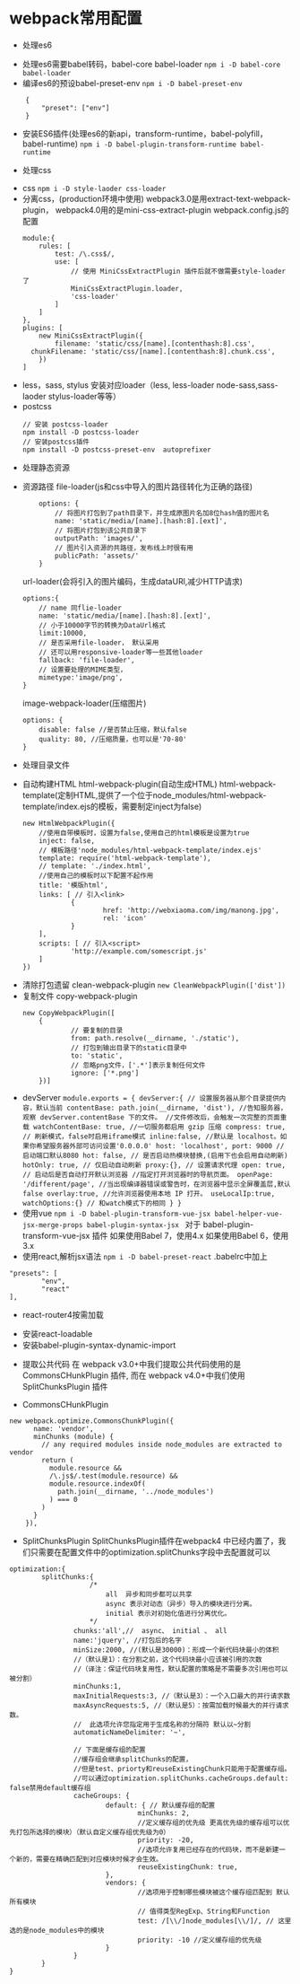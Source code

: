 # webpack常用配置
* 处理es6
- 处理es6需要babel转码，babel-core babel-loader
`npm i -D babel-core babel-loader`
- 编译es6的预设babel-preset-env
`npm i -D babel-preset-env`
```
	{
		"preset": ["env"]
	}
```
- 安装ES6插件(处理es6的新api，transform-runtime，babel-polyfill，babel-runtime)
`npm i -D babel-plugin-transform-runtime babel-runtime`

* 处理css
- css
`npm i -D style-laoder css-loader`
- 分离css，(production环境中使用)
	webpack3.0是用extract-text-webpack-plugin， webpack4.0用的是mini-css-extract-plugin
	webpack.config.js的配置
	```
	module:{
		rules: [
			test: /\.css$/,
			use: [
				// 使用 MiniCssExtractPlugin 插件后就不做需要style-loader了
				MiniCssExtractPlugin.loader,
				'css-loader'
			]
		]
	},
	plugins: [
		new MiniCssExtractPlugin({
			filename: 'static/css/[name].[contenthash:8].css',
      chunkFilename: 'static/css/[name].[contenthash:8].chunk.css',
		})
	]
	
	```
- less，sass, stylus 
	安装对应loader（less, less-loader node-sass,sass-laoder stylus-loader等等）
- postcss
	```
	// 安装 postcss-loader
	npm install -D postcss-loader
	// 安装postcss插件
	npm install -D postcss-preset-env  autoprefixer
	```
* 处理静态资源
- 资源路径
	file-loader(js和css中导入的图片路径转化为正确的路径)
	```
		options: {
			// 将图片打包到了path目录下，并生成原图片名加8位hash值的图片名
			name: 'static/media/[name].[hash:8].[ext]',
			// 将图片打包到该公共目录下
			outputPath: 'images/',
			// 图片引入资源的共路径，发布线上时很有用
			publicPath: 'assets/'
		}
	```
	url-loader(会将引入的图片编码，生成dataURl,减少HTTP请求)
	```
	options:{
		// name 同flie-loader
		name: 'static/media/[name].[hash:8].[ext]',
		// 小于10000字节的转换为DataUrl格式
		limit:10000,
		// 是否采用file-loader， 默认采用
		// 还可以用responsive-loader等一些其他loader
		fallback: 'file-loader',
		// 设置要处理的MIME类型，
		mimetype:'image/png',
	}
	```
	image-webpack-loader(压缩图片)
	```
	options: {
		disable: false //是否禁止压缩，默认false
		quality: 80, //压缩质量，也可以是'70-80'
	}
	```
* 处理目录文件
- 自动构建HTML
	html-webpack-plugin(自动生成HTML)
	html-webpack-template(定制HTML,提供了一个位于node_modules/html-webpack-template/index.ejs的模板，需要制定inject为false)
	```
	new HtmlWebpackPlugin({
		//使用自带模板时，设置为false,使用自己的html模板是设置为true
		inject: false, 
		// 模板路径'node_modules/html-webpack-template/index.ejs'
		template: require('html-webpack-template'),
		// template: './index.html', 
		//使用自己的模板时以下配置不起作用
		title: '模版html',
		links: [ // 引入<link>
				{
						href: 'http://webxiaoma.com/img/manong.jpg',
						rel: 'icon'
				}
		],
		scripts: [ // 引入<script>
				'http://example.com/somescript.js'
		]
	})
	```
- 清除打包遗留
	clean-webpack-plugin
	`new CleanWebpackPlugin(['dist'])`
- 复制文件
	copy-webpack-plugin
	```
	new CopyWebpackPlugin([
    	{
				// 要复制的目录
				from: path.resolve(__dirname, './static'),
				// 打包到输出目录下的static目录中
				to: 'static',
				// 忽略png文件，['.*']表示复制任何文件
				ignore: ['*.png']
    	})]
	```
* devServer
		```
		module.exports = {
			devServer:{
				// 设置服务器从那个目录提供内容，默认当前
				contentBase: path.join(__dirname, 'dist'),
				//告知服务器，观察 devServer.contentBase 下的文件。
				//文件修改后，会触发一次完整的页面重载
				watchContentBase: true,
				//一切服务都启用 gzip 压缩
				compress: true,
				// 刷新模式，false时启用iframe模式
				inline:false,
				//默认是 localhost。如果你希望服务器外部可访问设置'0.0.0.0'
				host: 'localhost',
				port: 9000 // 启动端口默认8080
				hot: false, // 是否启动热模块替换,(启用下也会启用自动刷新)
				hotOnly: true, // 仅启动自动刷新
				proxy:{}, // 设置请求代理
				open: true, // 启动后是否自动打开默认浏览器
				//指定打开浏览器时的导航页面。
				openPage: '/different/page',
				//当出现编译器错误或警告时，在浏览器中显示全屏覆盖层,默认false
				overlay:true,
				//允许浏览器使用本地 IP 打开。
				useLocalIp:true,
				watchOptions:{} // 和watch模式下的相同
			}
		}
		```
* 使用vue
`npm i -D babel-plugin-transform-vue-jsx babel-helper-vue-jsx-merge-props babel-plugin-syntax-jsx `
	对于 babel-plugin-transform-vue-jsx 插件
	如果使用Babel 7，使用4.x
	如果使用Babel 6，使用3.x
* 使用react,解析jsx语法
`npm i -D babel-preset-react`
.babelrc中加上
```
"presets": [
		"env",
		"react" 
],
```
* react-router4按需加载
- 安装react-loadable
- 安装babel-plugin-syntax-dynamic-import
* 提取公共代码
在 webpack v3.0+中我们提取公共代码使用的是 CommonsCHunkPlugin 插件, 而在 webpack v4.0+中我们使用SplitChunksPlugin 插件
- CommonsCHunkPlugin
```
new webpack.optimize.CommonsChunkPlugin({
      name: 'vendor',
      minChunks (module) {
        // any required modules inside node_modules are extracted to vendor
        return (
          module.resource &&
          /\.js$/.test(module.resource) &&
          module.resource.indexOf(
            path.join(__dirname, '../node_modules')
          ) === 0
        )
      }
    }),
```
- SplitChunksPlugin
SplitChunksPlugin插件在webpack4 中已经内置了，我们只需要在配置文件中的optimization.splitChunks字段中去配置就可以
```
optimization:{
		splitChunks:{
					/*
						all  异步和同步都可以共享
						async 表示对动态（异步）导入的模块进行分离。
						initial 表示对初始化值进行分离优化。
					*/
				chunks:'all',//  async、 initial 、 all
				name:'jquery', //打包后的名字
				minSize:2000, //(默认是30000)：形成一个新代码块最小的体积
				//（默认是1）：在分割之前，这个代码块最小应该被引用的次数
				//（译注：保证代码块复用性，默认配置的策略是不需要多次引用也可以被分割）
				minChunks:1, 
				maxInitialRequests:3, //（默认是3）：一个入口最大的并行请求数
				maxAsyncRequests:5, //（默认是5）：按需加载时候最大的并行请求数。
				//  此选项允许您指定用于生成名称的分隔符 默认以~分割
				automaticNameDelimiter: '~',

				// 下面是缓存组的配置
				//缓存组会继承splitChunks的配置，
				//但是test、priorty和reuseExistingChunk只能用于配置缓存组。
				//可以通过optimization.splitChunks.cacheGroups.default: false禁用default缓存组
				cacheGroups: { 
						default: { // 默认缓存组的配置
								minChunks: 2,
								//定义缓存组的优先级 更高优先级的缓存组可以优先打包所选择的模块）（默认自定义缓存组优先级为0）
								priority: -20, 
								//选项允许复用已经存在的代码块，而不是新建一个新的，需要在精确匹配到对应模块时候才会生效。
								reuseExistingChunk: true,
						},
						vendors: {
								//选项用于控制哪些模块被这个缓存组匹配到 默认所有模块
								// 值得类型RegExp、String和Function
								test: /[\\/]node_modules[\\/]/, // 这里选的是node_modules中的模块
								priority: -10 //定义缓存组的优先级
						}
				}
		}
}
```
	



